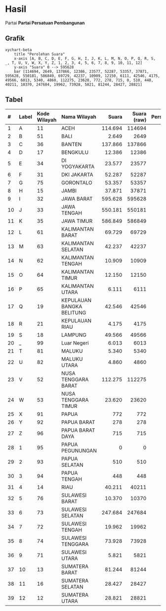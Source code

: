 # Hasil

Partai **Partai Persatuan Pembangunan**

## Grafik

```mermaid
xychart-beta
    title "Perolehan Suara"
    x-axis [A, B, C, D, E, F, G, H, I, J, K, L, M, N, O, P, Q, R, S, _, T, U, V, W, X, Y, Z, 1, 2, 3, 4, 5, 6, 7, 8, 9, 10, 11, 12]
    y-axis "Suara" 0 --> 595628
    bar [114694, 2649, 137866, 12386, 23577, 52287, 53357, 37871, 595628, 550181, 586849, 69729, 42237, 10909, 12150, 6111, 42546, 4175, 49566, 6013, 5340, 4860, 112275, 23620, 772, 278, 715, 0, 510, 448, 40211, 10370, 247684, 19962, 73928, 5821, 81244, 28427, 28821]
```

## Tabel

| #  | Label | Kode Wilayah | Nama Wilayah              | Suara   | Suara (raw) | Persentase |
|:-- |:----- |:------------ |:------------------------- | -------:| -----------:| ----------:|
| 1  | A     | 11           | ACEH                      | 114.694 | 114694      | 3,70       |
| 2  | B     | 51           | BALI                      | 2.649   | 2649        | 0,09       |
| 3  | C     | 36           | BANTEN                    | 137.866 | 137866      | 4,45       |
| 4  | D     | 17           | BENGKULU                  | 12.386  | 12386       | 0,40       |
| 5  | E     | 34           | DI YOGYAKARTA             | 23.577  | 23577       | 0,76       |
| 6  | F     | 31           | DKI JAKARTA               | 52.287  | 52287       | 1,69       |
| 7  | G     | 75           | GORONTALO                 | 53.357  | 53357       | 1,72       |
| 8  | H     | 15           | JAMBI                     | 37.871  | 37871       | 1,22       |
| 9  | I     | 32           | JAWA BARAT                | 595.628 | 595628      | 19,24      |
| 10 | J     | 33           | JAWA TENGAH               | 550.181 | 550181      | 17,77      |
| 11 | K     | 35           | JAWA TIMUR                | 586.849 | 586849      | 18,95      |
| 12 | L     | 61           | KALIMANTAN BARAT          | 69.729  | 69729       | 2,25       |
| 13 | M     | 63           | KALIMANTAN SELATAN        | 42.237  | 42237       | 1,36       |
| 14 | N     | 62           | KALIMANTAN TENGAH         | 10.909  | 10909       | 0,35       |
| 15 | O     | 64           | KALIMANTAN TIMUR          | 12.150  | 12150       | 0,39       |
| 16 | P     | 65           | KALIMANTAN UTARA          | 6.111   | 6111        | 0,20       |
| 17 | Q     | 19           | KEPULAUAN BANGKA BELITUNG | 42.546  | 42546       | 1,37       |
| 18 | R     | 21           | KEPULAUAN RIAU            | 4.175   | 4175        | 0,13       |
| 19 | S     | 18           | LAMPUNG                   | 49.566  | 49566       | 1,60       |
| 20 | _     | 99           | Luar Negeri               | 6.013   | 6013        | 0,19       |
| 21 | T     | 81           | MALUKU                    | 5.340   | 5340        | 0,17       |
| 22 | U     | 82           | MALUKU UTARA              | 4.860   | 4860        | 0,16       |
| 23 | V     | 52           | NUSA TENGGARA BARAT       | 112.275 | 112275      | 3,63       |
| 24 | W     | 53           | NUSA TENGGARA TIMUR       | 23.620  | 23620       | 0,76       |
| 25 | X     | 91           | PAPUA                     | 772     | 772         | 0,02       |
| 26 | Y     | 92           | PAPUA BARAT               | 278     | 278         | 0,01       |
| 27 | Z     | 96           | PAPUA BARAT DAYA          | 715     | 715         | 0,02       |
| 28 | 1     | 95           | PAPUA PEGUNUNGAN          | 0       | 0           | 0,00       |
| 29 | 2     | 93           | PAPUA SELATAN             | 510     | 510         | 0,02       |
| 30 | 3     | 94           | PAPUA TENGAH              | 448     | 448         | 0,01       |
| 31 | 4     | 14           | RIAU                      | 40.211  | 40211       | 1,30       |
| 32 | 5     | 76           | SULAWESI BARAT            | 10.370  | 10370       | 0,33       |
| 33 | 6     | 73           | SULAWESI SELATAN          | 247.684 | 247684      | 8,00       |
| 34 | 7     | 72           | SULAWESI TENGAH           | 19.962  | 19962       | 0,64       |
| 35 | 8     | 74           | SULAWESI TENGGARA         | 73.928  | 73928       | 2,39       |
| 36 | 9     | 71           | SULAWESI UTARA            | 5.821   | 5821        | 0,19       |
| 37 | 10    | 13           | SUMATERA BARAT            | 81.244  | 81244       | 2,62       |
| 38 | 11    | 16           | SUMATERA SELATAN          | 28.427  | 28427       | 0,92       |
| 39 | 12    | 12           | SUMATERA UTARA            | 28.821  | 28821       | 0,93       |



